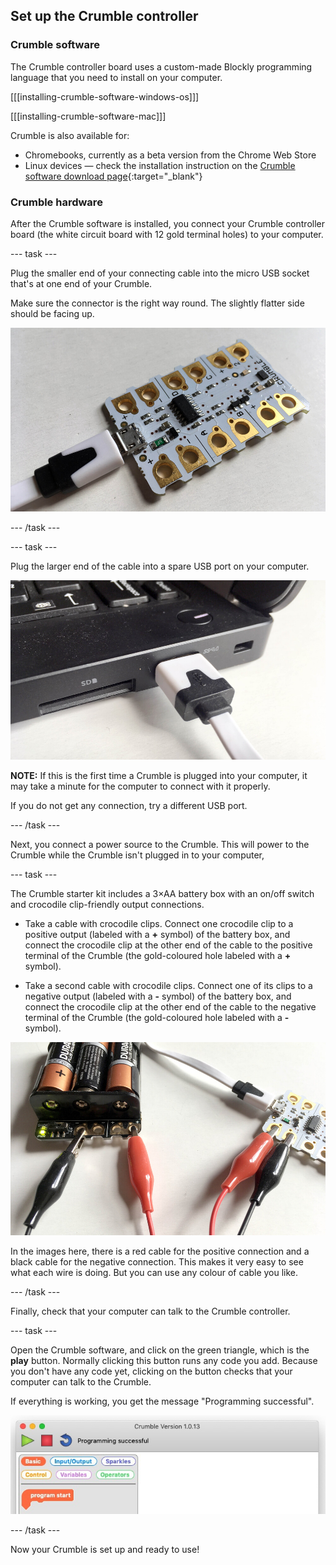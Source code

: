 ## Set up the Crumble controller

### Crumble software

The Crumble controller board uses a custom-made Blockly programming language that you need to install on your computer. 

[[[installing-crumble-software-windows-os]]]

[[[installing-crumble-software-mac]]]

Crumble is also available for:
+ Chromebooks, currently as a beta version from the Chrome Web Store
+ Linux devices — check the installation instruction on the [Crumble software download page](https://redfernelectronics.co.uk/crumble-software/){:target="_blank"}

### Crumble hardware

After the Crumble software is installed, you connect your Crumble controller board (the white circuit board with 12 gold terminal holes) to your computer.

--- task ---

Plug the smaller end of your connecting cable into the micro USB socket that's at one end of your Crumble.

Make sure the connector is the right way round. The slightly flatter side should be facing up.

![connecting micro USB cable to Crumble](images/microUSB.jpg)

--- /task ---

--- task ---

Plug the larger end of the cable into a spare USB port on your computer.

![connecting USB end of the cable to a computer](images/USB.jpg)

**NOTE:** If this is the first time a Crumble is plugged into your computer, it may take a minute for the computer to connect with it properly.

If you do not get any connection, try a different USB port.

--- /task ---

Next, you connect a power source to the Crumble. This will power to the Crumble while the Crumble isn't plugged in to your computer,

--- task ---

The Crumble starter kit includes a 3×AA battery box with an on/off switch and crocodile clip-friendly output connections.

* Take a cable with crocodile clips. Connect one crocodile clip to a positive output (labeled with a **+** symbol) of the battery box, and connect the crocodile clip at the other end of the cable to the positive terminal of the Crumble (the gold-coloured hole labeled with a **+** symbol).

* Take a second cable with crocodile clips. Connect one of its clips to a negative output (labeled with a **-** symbol) of the battery box, and connect the crocodile clip at the other end of the cable to the negative terminal of the Crumble (the gold-coloured hole labeled with a **-** symbol).

![connecting battery power to a Crumble](images/batterypack.jpg)

In the images here, there is a red cable for the positive connection and a black cable for the negative connection. This makes it very easy to see what each wire is doing. But you can use any colour of cable you like.

--- /task ---

Finally, check that your computer can talk to the Crumble controller.

--- task ---

Open the Crumble software, and click on the green triangle, which is the **play** button. Normally clicking this button runs any code you add. Because you don't have any code yet, clicking on the button checks that your computer can talk to the Crumble.

If everything is working, you get the message "Programming successful".

![Crumble successfully connected message](images/progsuccess.jpg)

--- /task ---

Now your Crumble is set up and ready to use!